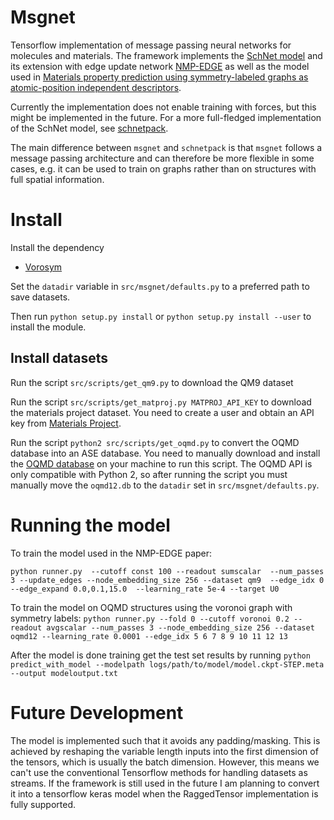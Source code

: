 # Msgnet
Tensorflow implementation of message passing neural networks for molecules and materials.
The framework implements the [SchNet model](https://arxiv.org/abs/1712.06113) and its extension with edge update network [NMP-EDGE](https://arxiv.org/abs/1806.03146) as well as the model used in [Materials property prediction using symmetry-labeled graphs as atomic-position independent descriptors](https://arxiv.org/abs/1905.06048).

Currently the implementation does not enable training with forces, but this might be implemented in the future.
For a more full-fledged implementation of the SchNet model, see [schnetpack](https://github.com/atomistic-machine-learning/schnetpack).

The main difference between `msgnet` and `schnetpack` is that `msgnet` follows a message passing architecture and can therefore be more flexible in some cases, e.g. it can be used to train on graphs rather than on structures with full spatial information.

# Install
Install the dependency
 - [Vorosym](https://github.com/peterbjorgensen/vorosym)

Set the `datadir` variable in `src/msgnet/defaults.py` to a preferred path to save datasets.

Then run `python setup.py install` or `python setup.py install --user` to install the module.

## Install datasets 
Run the script `src/scripts/get_qm9.py` to download the QM9 dataset

Run the script `src/scripts/get_matproj.py MATPROJ_API_KEY` to download the materials project dataset. You need to create a user and obtain an API key from [Materials Project](https://materialsproject.org/).

Run the script `python2 src/scripts/get_oqmd.py` to convert the OQMD database into an ASE database. You need to manually download and install the [OQMD database](http://oqmd.org/) on your machine to run this script.
The OQMD API is only compatible with Python 2, so after running the script you must manually move the `oqmd12.db` to the `datadir` set in `src/msgnet/defaults.py`.

# Running the model
To train the model used in the NMP-EDGE paper:

`python runner.py  --cutoff const 100 --readout sumscalar  --num_passes 3 --update_edges --node_embedding_size 256 --dataset qm9  --edge_idx 0 --edge_expand 0.0,0.1,15.0  --learning_rate 5e-4 --target U0`

To train the model on OQMD structures using the voronoi graph with symmetry labels:
`python runner.py --fold 0 --cutoff voronoi 0.2 --readout avgscalar --num_passes 3 --node_embedding_size 256 --dataset oqmd12 --learning_rate 0.0001 --edge_idx 5 6 7 8 9 10 11 12 13`

After the model is done training get the test set results by running
`python predict_with_model --modelpath logs/path/to/model/model.ckpt-STEP.meta --output modeloutput.txt`

# Future Development
The model is implemented such that it avoids any padding/masking. This is achieved by reshaping the variable length inputs into the first dimension of the tensors, which is usually the batch dimension. However, this means we can't use the conventional Tensorflow methods for handling datasets as streams. If the framework is still used in the future I am planning to convert it into a tensorflow keras model when the RaggedTensor implementation is fully supported.

